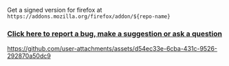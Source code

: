 Get a signed version for firefox at `https://addons.mozilla.org/firefox/addon/${repo-name}`

### [Click here to report a bug, make a suggestion or ask a question](https://github.com/igorlogius/igorlogius/issues/new/choose)

https://github.com/user-attachments/assets/d54ec33e-6cba-431c-9526-292870a50dc9
